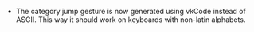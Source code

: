 * The category jump gesture is now generated using vkCode instead of ASCII. This way it should work on keyboards with non-latin alphabets.

